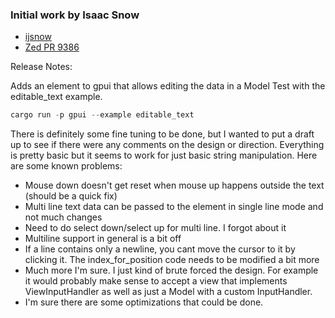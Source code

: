 ### Initial work by Isaac Snow

- [ijsnow](https://github.com/ijsnow)
- [Zed PR 9386](https://github.com/zed-industries/zed/pull/9386)

Release Notes:

Adds an element to gpui that allows editing the data in a Model<String>
Test with the editable_text example.

```rust
cargo run -p gpui --example editable_text
```

There is definitely some fine tuning to be done, but I wanted to put a draft up to see if there were any comments on the design or direction. Everything is pretty basic but it seems to work for just basic string manipulation. Here are some known problems:

- Mouse down doesn't get reset when mouse up happens outside the text (should be a quick fix)
- Multi line text data can be passed to the element in single line mode and not much changes
- Need to do select down/select up for multi line. I forgot about it
- Multiline support in general is a bit off
- If a line contains only a newline, you cant move the cursor to it by clicking it. The index_for_position code needs to be modified a bit more
- Much more I'm sure. I just kind of brute forced the design. For example it would probably make sense to accept a view that implements ViewInputHandler as well as just a Model<String> with a custom InputHandler.
- I'm sure there are some optimizations that could be done.
